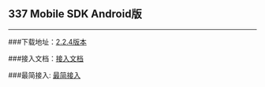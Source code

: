 ## 337 Mobile SDK Android版

***

###下载地址：[2.2.4版本](https://github.com/337/337-Android-SDK/releases)

###接入文档：[接入文档](https://github.com/337/337-Android-SDK/wiki)

###最简接入: [最简接入](https://github.com/337/337-Android-SDK/wiki/%E6%9C%80%E7%AE%80%E6%8E%A5%E5%85%A5)
